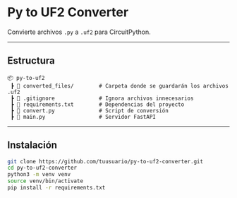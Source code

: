 # Py to UF2 Converter

Convierte archivos `.py` a `.uf2` para CircuitPython.

---

## Estructura
```
📦 py-to-uf2  
 ┣ 📂 converted_files/        # Carpeta donde se guardarán los archivos .uf2  
 ┣ 📜 .gitignore              # Ignora archivos innecesarios  
 ┣ 📜 requirements.txt        # Dependencias del proyecto  
 ┣ 📜 convert.py              # Script de conversión  
 ┣ 📜 main.py                 # Servidor FastAPI  
```
---

## Instalación

```bash
git clone https://github.com/tuusuario/py-to-uf2-converter.git
cd py-to-uf2-converter
python3 -m venv venv
source venv/bin/activate
pip install -r requirements.txt
